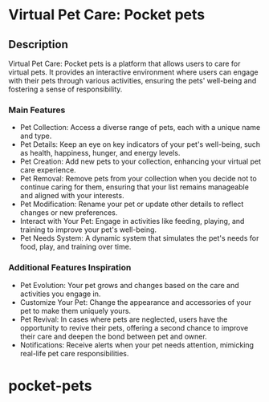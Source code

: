 # Virtual Pet Care: Pocket pets

## Description
Virtual Pet Care: Pocket pets is a platform that allows users to care for virtual pets. It provides an interactive environment where users can engage with their pets through various activities, ensuring the pets' well-being and fostering a sense of responsibility.


### Main Features
- Pet Collection: Access a diverse range of pets, each with a unique name and type.
- Pet Details: Keep an eye on key indicators of your pet's well-being, such as health, happiness, hunger, and energy levels.
- Pet Creation: Add new pets to your collection, enhancing your virtual pet care experience.
- Pet Removal: Remove pets from your collection when you decide not to continue caring for them, ensuring that your list remains manageable and aligned with your interests.
- Pet Modification: Rename your pet or update other details to reflect changes or new preferences.
- Interact with Your Pet: Engage in activities like feeding, playing, and training to improve your pet's well-being.
- Pet Needs System: A dynamic system that simulates the pet's needs for food, play, and training over time.

### Additional Features Inspiration
- Pet Evolution: Your pet grows and changes based on the care and activities you engage in.
- Customize Your Pet: Change the appearance and accessories of your pet to make them uniquely yours.
- Pet Revival: In cases where pets are neglected, users have the opportunity to revive their pets, offering a second chance to improve their care and deepen the bond between pet and owner.
- Notifications: Receive alerts when your pet needs attention, mimicking real-life pet care responsibilities.
# pocket-pets
